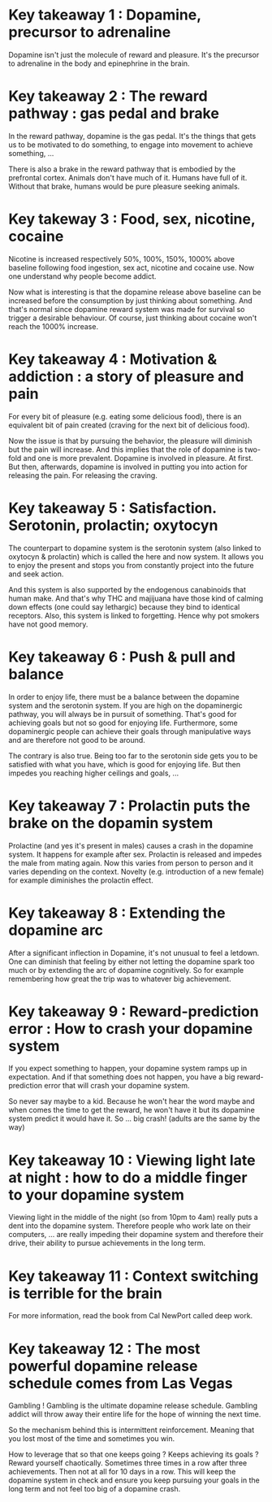 # Key takeaway 1 : Dopamine, precursor to adrenaline
Dopamine isn't just the molecule of reward and pleasure. It's the precursor to adrenaline in the body 
and epinephrine in the brain. 

# Key takeaway 2 : The reward pathway : gas pedal and brake
In the reward pathway, dopamine is the gas pedal. It's the things that gets us to be motivated to do something, to 
engage into movement to achieve something, ...

There is also a brake in the reward pathway that is embodied by the prefrontal cortex. Animals don't have much of it. Humans have full of it. Without that brake, humans would be pure pleasure seeking animals. 

# Key takeway 3 : Food, sex, nicotine, cocaine
Nicotine is increased respectively 50%, 100%, 150%, 1000% above baseline following food ingestion, sex act, nicotine and cocaine use. Now one understand why people become addict.

Now what is interesting is that the dopamine release above baseline can be increased before the consumption by just thinking about something. And that's normal since dopamine reward system was made for survival so trigger a desirable behaviour. Of course, just thinking about cocaine won't reach the 1000% increase. 

# Key takeaway 4 : Motivation & addiction : a story of pleasure and pain
For every bit of pleasure (e.g. eating some delicious food), there is an equivalent bit of pain created (craving for the next bit of delicious food). 

Now the issue is that by pursuing the behavior, the pleasure will diminish but the pain will increase. And this implies that the role of dopamine is two-fold and one is more prevalent. Dopamine is involved in pleasure. At first. But then, afterwards, dopamine is involved in putting you into action for releasing the pain. For releasing the craving.

# Key takeaway 5 : Satisfaction. Serotonin, prolactin; oxytocyn
The counterpart to dopamine system is the serotonin system (also linked to oxytocyn & prolactin) which is called the here and now system. It allows you to enjoy the present and stops you from constantly project into the future and seek action. 

And this system is also supported by the endogenous canabinoids that human make. And that's why THC and majijuana have those kind of calming down effects (one could say lethargic) because they bind to identical receptors. Also, this system is linked to forgetting. Hence why pot smokers have not good memory. 

# Key takeaway 6 : Push & pull and balance
In order to enjoy life, there must be a balance between the dopamine system and the serotonin system. If you are high on the dopaminergic pathway, you will always be in pursuit of something. That's good for achieving goals but not so good for enjoying life. Furthermore, some dopaminergic people can achieve their goals through manipulative ways and are therefore not good to be around.

The contrary is also true. Being too far to the serotonin side gets you to be satisfied with what you have, which is good for enjoying life. But then impedes you reaching higher ceilings and goals, ... 

# Key takeaway 7 : Prolactin puts the brake on the dopamin system
Prolactine (and yes it's present in males) causes a crash in the dopamine system. It happens for example after sex. Prolactin is released and impedes the male from mating again. Now this varies from person to person and it varies depending on the context. Novelty (e.g. introduction of a new female) for example diminishes the prolactin effect. 

# Key takeaway 8 : Extending the dopamine arc
After a significant inflection in Dopamine, it's not unusual to feel a letdown. One can diminish that feeling by either not letting the dopamine spark too much or by extending the arc of dopamine cognitively. So for example remembering how great the trip was to whatever big achievement. 

# Key takeaway 9 : Reward-prediction error : How to crash your dopamine system
If you expect something to happen, your dopamine system ramps up in expectation. And if that something does not happen, you have a big reward-prediction error that will crash your dopamine system. 

So never say maybe to a kid. Because he won't hear the word maybe and when comes the time to get the reward, he won't have it but its dopamine system predict it would have it. So ... big crash! (adults are the same by the way)

# Key takeaway 10 : Viewing light late at night : how to do a middle finger to your dopamine system
Viewing light in the middle of the night (so from 10pm to 4am) really puts a dent into the dopamine system. Therefore people who work late on their computers, ... are really impeding their dopamine system and therefore their drive, their ability to pursue achievements in the long term. 

# Key takeaway 11 : Context switching is terrible for the brain
For more information, read the book from Cal NewPort called deep work.

# Key takeaway 12 : The most powerful dopamine release schedule comes from Las Vegas
Gambling ! Gambling is the ultimate dopamine release schedule. Gambling addict will throw away their entire life for the hope of winning the next time.

So the mechanism behind this is intermittent reinforcement. Meaning that you lost most of the time and sometimes you win. 

How to leverage that so that one keeps going ? Keeps achieving its goals ? Reward yourself chaotically. Sometimes three times in a row after three achievements. Then not at all for 10 days in a row. This will keep the dopamine system in check and ensure you keep pursuing your goals in the long term and not feel too big of a dopamine crash. 